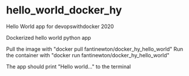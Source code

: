 # hello_world_docker_hy
Hello World app for devopswithdocker 2020

Dockerized hello world python app

Pull the image with "docker pull fantinewton/docker_hy_hello_world"
Run the container with "docker run fantinewton/docker_hy_hello_world"

The app should print "Hello world..." to the terminal
